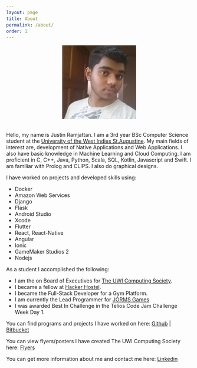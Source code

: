 ```yaml
---
layout: page
title: About
permalink: /about/
order: 1
---
```

<center><img src="/assets/selfimg.jpg" width="200" height="200"></center><br>

Hello, my name is Justin Ramjattan. I am a 3rd year BSc Computer Science student at the [University of the West Indies St.Augustine](https://sta.uwi.edu/).
My main fields of interest are, development of Native Applications and Web Applications. I also have basic knowledge in Machine Learning and Cloud Computing.
I am proficient in C, C++, Java, Python, Scala, SQL, Kotlin, Javascript and Swift. I am familiar with Prolog and CLIPS. I also do graphical designs.

I have worked on projects and developed skills using:
- Docker
- Amazon Web Services
- Django
- Flask
- Android Studio
- Xcode
- Flutter
- React, React-Native
- Angular
- Ionic
- GameMaker Studios 2
- Nodejs

As a student I accomplished the following:
- I am the on Board of Executives for [The UWI Computing Society](https://theuwics.github.io).
- I became a fellow at [Hacker Hostel](https://hackerhostel.com.jm/).
- I became the Full-Stack Developer for a Gym Platform.
- I am currently the Lead Programmer for [JORMS Games](https://jormsgames.github.io)  
- I was awarded Best In Challenge in the Telios Code Jam Challenge Week Day 1.

You can find programs and projects I have worked on here:
[Github](https://github.com/aundrae) | [Bitbucket](https://bitbucket.org/justin-ramjattan/)

You can view flyers/posters I have created The UWI Computing Society here:
[Flyers](/flyers)

You can get more information about me and contact me here:
[Linkedin](https://www.linkedin.com/in/justin-ramjattan-aabb1015a/)


[jekyll-organization]: https://github.com/jekyll
